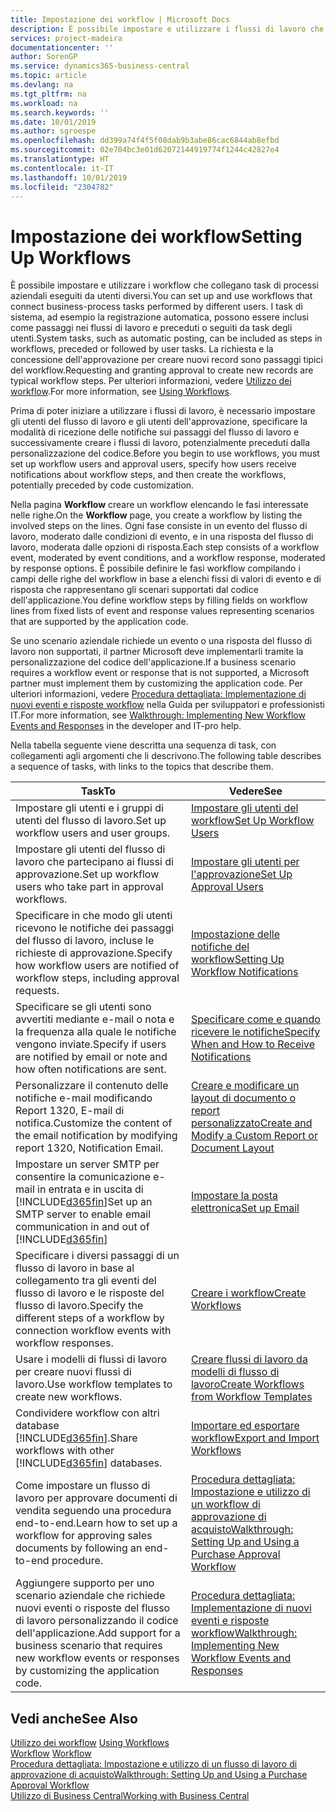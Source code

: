 ```yaml
---
title: Impostazione dei workflow | Microsoft Docs
description: È possibile impostare e utilizzare i flussi di lavoro che collegano task di processi aziendali eseguiti da utenti diversi. I task di sistema, ad esempio la registrazione automatica, possono essere inclusi come passaggi nei flussi di lavoro e preceduti o seguiti da task degli utenti. La richiesta e la concessione dell'approvazione per creare nuovi record sono passaggi tipici del workflow.
services: project-madeira
documentationcenter: ''
author: SorenGP
ms.service: dynamics365-business-central
ms.topic: article
ms.devlang: na
ms.tgt_pltfrm: na
ms.workload: na
ms.search.keywords: ''
ms.date: 10/01/2019
ms.author: sgroespe
ms.openlocfilehash: dd399a74f4f5f08dab9b3abe86cac6844ab8efbd
ms.sourcegitcommit: 02e704bc3e01d62072144919774f1244c42827e4
ms.translationtype: HT
ms.contentlocale: it-IT
ms.lasthandoff: 10/01/2019
ms.locfileid: "2304782"
---
```

# <a name="setting-up-workflows"></a><span data-ttu-id="347f2-105">Impostazione dei workflow</span><span class="sxs-lookup"><span data-stu-id="347f2-105">Setting Up Workflows</span></span>
<span data-ttu-id="347f2-106">È possibile impostare e utilizzare i workflow che collegano task di processi aziendali eseguiti da utenti diversi.</span><span class="sxs-lookup"><span data-stu-id="347f2-106">You can set up and use workflows that connect business-process tasks performed by different users.</span></span> <span data-ttu-id="347f2-107">I task di sistema, ad esempio la registrazione automatica, possono essere inclusi come passaggi nei flussi di lavoro e preceduti o seguiti da task degli utenti.</span><span class="sxs-lookup"><span data-stu-id="347f2-107">System tasks, such as automatic posting, can be included as steps in workflows, preceded or followed by user tasks.</span></span> <span data-ttu-id="347f2-108">La richiesta e la concessione dell'approvazione per creare nuovi record sono passaggi tipici del workflow.</span><span class="sxs-lookup"><span data-stu-id="347f2-108">Requesting and granting approval to create new records are typical workflow steps.</span></span> <span data-ttu-id="347f2-109">Per ulteriori informazioni, vedere [Utilizzo dei workflow](across-use-workflows.md).</span><span class="sxs-lookup"><span data-stu-id="347f2-109">For more information, see [Using Workflows](across-use-workflows.md).</span></span>  

 <span data-ttu-id="347f2-110">Prima di poter iniziare a utilizzare i flussi di lavoro, è necessario impostare gli utenti del flusso di lavoro e gli utenti dell'approvazione, specificare la modalità di ricezione delle notifiche sui passaggi del flusso di lavoro e successivamente creare i flussi di lavoro, potenzialmente preceduti dalla personalizzazione del codice.</span><span class="sxs-lookup"><span data-stu-id="347f2-110">Before you begin to use workflows, you must set up workflow users and approval users, specify how users receive notifications about workflow steps, and then create the workflows, potentially preceded by code customization.</span></span>  

 <span data-ttu-id="347f2-111">Nella pagina **Workflow** creare un workflow elencando le fasi interessate nelle righe.</span><span class="sxs-lookup"><span data-stu-id="347f2-111">On the **Workflow** page, you create a workflow by listing the involved steps on the lines.</span></span> <span data-ttu-id="347f2-112">Ogni fase consiste in un evento del flusso di lavoro, moderato dalle condizioni di evento, e in una risposta del flusso di lavoro, moderata dalle opzioni di risposta.</span><span class="sxs-lookup"><span data-stu-id="347f2-112">Each step consists of a workflow event, moderated by event conditions, and a workflow response, moderated by response options.</span></span> <span data-ttu-id="347f2-113">È possibile definire le fasi workflow compilando i campi delle righe del workflow in base a elenchi fissi di valori di evento e di risposta che rappresentano gli scenari supportati dal codice dell'applicazione.</span><span class="sxs-lookup"><span data-stu-id="347f2-113">You define workflow steps by filling fields on workflow lines from fixed lists of event and response values representing scenarios that are supported by the application code.</span></span>  

 <span data-ttu-id="347f2-114">Se uno scenario aziendale richiede un evento o una risposta del flusso di lavoro non supportati, il partner Microsoft deve implementarli tramite la personalizzazione del codice dell'applicazione.</span><span class="sxs-lookup"><span data-stu-id="347f2-114">If a business scenario requires a workflow event or response that is not supported, a Microsoft partner must implement them by customizing the application code.</span></span> <span data-ttu-id="347f2-115">Per ulteriori informazioni, vedere [Procedura dettagliata: Implementazione di nuovi eventi e risposte workflow](/dynamics-nav/Walkthrough--Implementing-New-Workflow-Events-and-Responses) nella Guida per sviluppatori e professionisti IT.</span><span class="sxs-lookup"><span data-stu-id="347f2-115">For more information, see [Walkthrough: Implementing New Workflow Events and Responses](/dynamics-nav/Walkthrough--Implementing-New-Workflow-Events-and-Responses) in the developer and IT-pro help.</span></span>

 <span data-ttu-id="347f2-116">Nella tabella seguente viene descritta una sequenza di task, con collegamenti agli argomenti che li descrivono.</span><span class="sxs-lookup"><span data-stu-id="347f2-116">The following table describes a sequence of tasks, with links to the topics that describe them.</span></span>  

|<span data-ttu-id="347f2-117">**Task**</span><span class="sxs-lookup"><span data-stu-id="347f2-117">**To**</span></span>|<span data-ttu-id="347f2-118">**Vedere**</span><span class="sxs-lookup"><span data-stu-id="347f2-118">**See**</span></span>|  
|------------|-------------|  
|<span data-ttu-id="347f2-119">Impostare gli utenti e i gruppi di utenti del flusso di lavoro.</span><span class="sxs-lookup"><span data-stu-id="347f2-119">Set up workflow users and user groups.</span></span>|[<span data-ttu-id="347f2-120">Impostare gli utenti del workflow</span><span class="sxs-lookup"><span data-stu-id="347f2-120">Set Up Workflow Users</span></span>](across-how-to-set-up-workflow-users.md)|  
|<span data-ttu-id="347f2-121">Impostare gli utenti del flusso di lavoro che partecipano ai flussi di approvazione.</span><span class="sxs-lookup"><span data-stu-id="347f2-121">Set up workflow users who take part in approval workflows.</span></span>|[<span data-ttu-id="347f2-122">Impostare gli utenti per l'approvazione</span><span class="sxs-lookup"><span data-stu-id="347f2-122">Set Up Approval Users</span></span>](across-how-to-set-up-approval-users.md)|  
|<span data-ttu-id="347f2-123">Specificare in che modo gli utenti ricevono le notifiche dei passaggi del flusso di lavoro, incluse le richieste di approvazione.</span><span class="sxs-lookup"><span data-stu-id="347f2-123">Specify how workflow users are notified of workflow steps, including approval requests.</span></span>|[<span data-ttu-id="347f2-124">Impostazione delle notifiche del workflow</span><span class="sxs-lookup"><span data-stu-id="347f2-124">Setting Up Workflow Notifications</span></span>](across-setting-up-workflow-notifications.md)|  
|<span data-ttu-id="347f2-125">Specificare se gli utenti sono avvertiti mediante e-mail o nota e la frequenza alla quale le notifiche vengono inviate.</span><span class="sxs-lookup"><span data-stu-id="347f2-125">Specify if users are notified by email or note and how often notifications are sent.</span></span>|[<span data-ttu-id="347f2-126">Specificare come e quando ricevere le notifiche</span><span class="sxs-lookup"><span data-stu-id="347f2-126">Specify When and How to Receive Notifications</span></span>](across-how-to-specify-when-and-how-to-receive-notifications.md)|  
|<span data-ttu-id="347f2-127">Personalizzare il contenuto delle notifiche e-mail modificando Report 1320, E-mail di notifica.</span><span class="sxs-lookup"><span data-stu-id="347f2-127">Customize the content of the email notification by modifying report 1320, Notification Email.</span></span>|[<span data-ttu-id="347f2-128">Creare e modificare un layout di documento o report personalizzato</span><span class="sxs-lookup"><span data-stu-id="347f2-128">Create and Modify a Custom Report or Document Layout</span></span>](ui-how-create-custom-report-layout.md)|  
|<span data-ttu-id="347f2-129">Impostare un server SMTP per consentire la comunicazione e-mail in entrata e in uscita di [!INCLUDE[d365fin](includes/d365fin_md.md)]</span><span class="sxs-lookup"><span data-stu-id="347f2-129">Set up an SMTP server to enable email communication in and out of [!INCLUDE[d365fin](includes/d365fin_md.md)]</span></span>|[<span data-ttu-id="347f2-130">Impostare la posta elettronica</span><span class="sxs-lookup"><span data-stu-id="347f2-130">Set up Email</span></span>](admin-how-setup-email.md)|
|<span data-ttu-id="347f2-131">Specificare i diversi passaggi di un flusso di lavoro in base al collegamento tra gli eventi del flusso di lavoro e le risposte del flusso di lavoro.</span><span class="sxs-lookup"><span data-stu-id="347f2-131">Specify the different steps of a workflow by connection workflow events with workflow responses.</span></span>|[<span data-ttu-id="347f2-132">Creare i workflow</span><span class="sxs-lookup"><span data-stu-id="347f2-132">Create Workflows</span></span>](across-how-to-create-workflows.md)|  
|<span data-ttu-id="347f2-133">Usare i modelli di flussi di lavoro per creare nuovi flussi di lavoro.</span><span class="sxs-lookup"><span data-stu-id="347f2-133">Use workflow templates to create new workflows.</span></span>|[<span data-ttu-id="347f2-134">Creare flussi di lavoro da modelli di flusso di lavoro</span><span class="sxs-lookup"><span data-stu-id="347f2-134">Create Workflows from Workflow Templates</span></span>](across-how-to-create-workflows-from-workflow-templates.md)|  
|<span data-ttu-id="347f2-135">Condividere workflow con altri database [!INCLUDE[d365fin](includes/d365fin_md.md)].</span><span class="sxs-lookup"><span data-stu-id="347f2-135">Share workflows with other [!INCLUDE[d365fin](includes/d365fin_md.md)] databases.</span></span>|[<span data-ttu-id="347f2-136">Importare ed esportare workflow</span><span class="sxs-lookup"><span data-stu-id="347f2-136">Export and Import Workflows</span></span>](across-how-to-export-and-import-workflows.md)|  
|<span data-ttu-id="347f2-137">Come impostare un flusso di lavoro per approvare documenti di vendita seguendo una procedura end-to-end.</span><span class="sxs-lookup"><span data-stu-id="347f2-137">Learn how to set up a workflow for approving sales documents by following an end-to-end procedure.</span></span>|[<span data-ttu-id="347f2-138">Procedura dettagliata: Impostazione e utilizzo di un workflow di approvazione di acquisto</span><span class="sxs-lookup"><span data-stu-id="347f2-138">Walkthrough: Setting Up and Using a Purchase Approval Workflow</span></span>](walkthrough-setting-up-and-using-a-purchase-approval-workflow.md)|  
|<span data-ttu-id="347f2-139">Aggiungere supporto per uno scenario aziendale che richiede nuovi eventi o risposte del flusso di lavoro personalizzando il codice dell'applicazione.</span><span class="sxs-lookup"><span data-stu-id="347f2-139">Add support for a business scenario that requires new workflow events or responses by customizing the application code.</span></span>|[<span data-ttu-id="347f2-140">Procedura dettagliata: Implementazione di nuovi eventi e risposte workflow</span><span class="sxs-lookup"><span data-stu-id="347f2-140">Walkthrough: Implementing New Workflow Events and Responses</span></span>](/dynamics-nav/Walkthrough--Implementing-New-Workflow-Events-and-Responses)|  

## <a name="see-also"></a><span data-ttu-id="347f2-141">Vedi anche</span><span class="sxs-lookup"><span data-stu-id="347f2-141">See Also</span></span>  
 <span data-ttu-id="347f2-142">[Utilizzo dei workflow](across-use-workflows.md) </span><span class="sxs-lookup"><span data-stu-id="347f2-142">[Using Workflows](across-use-workflows.md) </span></span>  
 <span data-ttu-id="347f2-143">[Workflow](across-workflow.md) </span><span class="sxs-lookup"><span data-stu-id="347f2-143">[Workflow](across-workflow.md) </span></span>  
 [<span data-ttu-id="347f2-144">Procedura dettagliata: Impostazione e utilizzo di un flusso di lavoro di approvazione di acquisto</span><span class="sxs-lookup"><span data-stu-id="347f2-144">Walkthrough: Setting Up and Using a Purchase Approval Workflow</span></span>](walkthrough-setting-up-and-using-a-purchase-approval-workflow.md)  
 [<span data-ttu-id="347f2-145">Utilizzo di Business Central</span><span class="sxs-lookup"><span data-stu-id="347f2-145">Working with Business Central</span></span>](ui-work-product.md)

